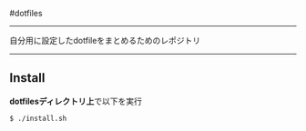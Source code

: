 #dotfiles

---

自分用に設定したdotfileをまとめるためのレポジトリ

---

## Install
**dotfilesディレクトリ上**で以下を実行
```
$ ./install.sh
```
